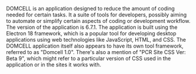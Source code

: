 DOMCELL is an application designed to reduce the amount of coding needed for certain tasks. 
It a suite of tools for developers, possibly aiming to automate or simplify certain aspects of coding or development workflow. 
The version of the application is 6.7.1. The application is built using the Electron 18 framework, which is a popular tool for developing desktop applications 
using web technologies like JavaScript, HTML, and CSS. The DOMCELL application itself also appears to have its own tool framework, 
referred to as "Domcell 1.0". There's also a mention of "PCR Site CSS Ver: Beta 9", which might refer to a particular version of CSS 
used in the application or in the sites it works with.
